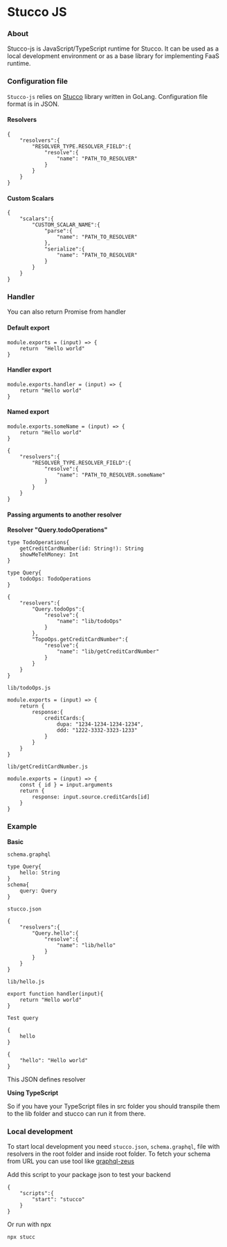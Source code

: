 # Stucco JS

### About

Stucco-js is JavaScript/TypeScript runtime for Stucco. It can be used as a local development environment or as a base library for implementing FaaS runtime.

### Configuration file

`Stucco-js` relies on [Stucco](https://github.com/graphql-editor/stucco) library written in GoLang. Configuration file format is in JSON.

#### Resolvers

```
{
    "resolvers":{
        "RESOLVER_TYPE.RESOLVER_FIELD":{
            "resolve":{
                "name": "PATH_TO_RESOLVER"
            }
        }
    }
}
```

#### Custom Scalars

```
{
    "scalars":{
        "CUSTOM_SCALAR_NAME":{
            "parse":{
                "name": "PATH_TO_RESOLVER"
            },
            "serialize":{
                "name": "PATH_TO_RESOLVER"
            }
        }
    }
}
```

### Handler

You can also return Promise from handler

#### Default export

```
module.exports = (input) => {
    return  "Hello world"
}
```

#### Handler export

```
module.exports.handler = (input) => {
    return "Hello world"
}
```

#### Named export

```
module.exports.someName = (input) => {
    return "Hello world"
}
```

```
{
    "resolvers":{
        "RESOLVER_TYPE.RESOLVER_FIELD":{
            "resolve":{
                "name": "PATH_TO_RESOLVER.someName"
            }
        }
    }
}
```

#### Passing arguments to another resolver



**Resolver "Query.todoOperations"**

```
type TodoOperations{
    getCreditCardNumber(id: String!): String
    showMeTehMoney: Int
}

type Query{
    todoOps: TodoOperations
}
```

```
{
    "resolvers":{
        "Query.todoOps":{
            "resolve":{
                "name": "lib/todoOps"
            }
        },
        "TopoOps.getCreditCardNumber":{
            "resolve":{
                "name": "lib/getCreditCardNumber"
            }
        }
    }
}
```

`lib/todoOps.js`

```
module.exports = (input) => {
    return {
        response:{
            creditCards:{
                dupa: "1234-1234-1234-1234",
                ddd: "1222-3332-3323-1233"
            }
        }
    }
}
```

`lib/getCreditCardNumber.js`

```
module.exports = (input) => {
    const { id } = input.arguments
    return {
        response: input.source.creditCards[id]
    }
}
```

###

### Example



**Basic**

`schema.graphql`

```
type Query{
    hello: String
}
schema{
    query: Query
}
```

`stucco.json`

```
{
    "resolvers":{
        "Query.hello":{
            "resolve":{
                "name": "lib/hello"
            }
        }
    }
}
```

`lib/hello.js`

```
export function handler(input){
    return "Hello world"
}
```

`Test query`

```
{
    hello
}
```

```
{
    "hello": "Hello world"
}
```

This JSON defines resolver



**Using TypeScript**

So if you have your TypeScript files in src folder you should transpile them to the lib folder and stucco can run it from there.

###

### Local development

To start local development you need `stucco.json`, `schema.graphql`, file with resolvers in the root folder and inside root folder. To fetch your schema from URL you can use tool like [graphql-zeus](https://github.com/graphql-editor/graphql-zeus)

Add this script to your package json to test your backend

```
{
    "scripts":{
        "start": "stucco"
    }
}
```

Or run with npx

```
npx stucc
```
